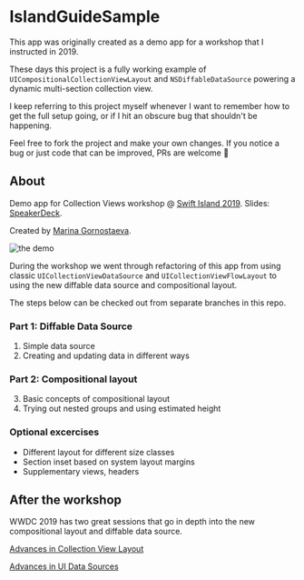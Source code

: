 # IslandGuideSample

This app was originally created as a demo app for a workshop that I instructed in 2019. 

These days this project is a fully working example of `UICompositionalCollectionViewLayout` 
and `NSDiffableDataSource` powering a dynamic multi-section collection view. 

I keep referring to this project myself whenever I want to remember how to get the full setup going, 
or if I hit an obscure bug that shouldn't be happening. 

Feel free to fork the project and make your own changes. 
If you notice a bug or just code that can be improved, PRs are welcome 💛

## About 

Demo app for Collection Views workshop @ [Swift Island 2019](https://swiftisland.nl). Slides: [SpeakerDeck](https://speakerdeck.com/hybridcattt/collection-views-diffable-data-sources-and-compositional-layout-workshop-at-swiftisland-2019).

Created by [Marina Gornostaeva](https://twitter.com/hybridcattt).

![the demo](demo.gif)

During the workshop we went through refactoring of this app from using
classic `UICollectionViewDataSource` and `UICollectionViewFlowLayout`
to using the new diffable data source and compositional layout.

The steps below can be checked out from separate branches in this repo.

### Part 1: Diffable Data Source

1. Simple data source
2. Creating and updating data in different ways

### Part 2: Compositional layout

3. Basic concepts of compositional layout
4. Trying out nested groups and using estimated height

### Optional excercises 

- Different layout for different size classes
- Section inset based on system layout margins
- Supplementary views, headers

## After the workshop

WWDC 2019 has two great sessions that go in depth into the new compositional layout and diffable data source.

[Advances in Collection View Layout](https://developer.apple.com/videos/play/wwdc2019/215/)

[Advances in UI Data Sources](https://developer.apple.com/videos/play/wwdc2019/220)
